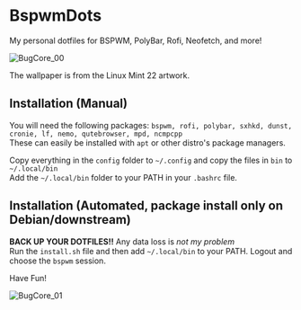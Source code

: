 # BspwmDots

My personal dotfiles for BSPWM, PolyBar, Rofi, Neofetch, and more!

![BugCore_00](https://github.com/user-attachments/assets/11382500-d4b6-4d0b-9544-d846f6fdea5a)  

The wallpaper is from the Linux Mint 22 artwork.

## Installation (Manual)

You will need the following packages: `bspwm, rofi, polybar, sxhkd, dunst, cronie, lf, nemo, qutebrowser, mpd, ncmpcpp`  
These can easily be installed with `apt` or other distro's package managers.

Copy everything in the `config` folder to `~/.config` and copy the files in `bin` to `~/.local/bin`  
Add the `~/.local/bin` folder to your PATH in your `.bashrc` file.

## Installation (Automated, package install only on Debian/downstream)

**BACK UP YOUR DOTFILES!!** Any data loss is *not my problem*  
Run the `install.sh` file and then add `~/.local/bin` to your PATH.
Logout and choose the `bspwm` session.

Have Fun!

![BugCore_01](https://github.com/user-attachments/assets/62efcf47-62c4-4f56-8a20-5c0914e95d3a)
